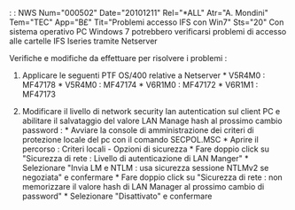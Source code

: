  :  : NWS Num="000502" Date="20101211" Rel="\*ALL" Atr="A. Mondini" Tem="TEC" App="B£" Tit="Problemi accesso IFS con Win7" Sts="20"
Con sistema operativo PC Windows 7 potrebbero verificarsi problemi di accesso alle cartelle IFS Iseries tramite Netserver

Verifiche e modifiche da effettuare per risolvere i problemi : 

1) Applicare le seguenti PTF OS/400 relative a Netserver
\* V5R4M0 :  MF47178
\* V5R4M0 :  MF47174
\* V6R1M0 :  MF47172
\* V6R1M1 :  MF47173

2) Modificare il livello di network security lan autentication sul client PC e abilitare il
salvataggio del valore LAN Manage hash al prossimo cambio password : 
\* Avviare la console di amministrazione dei criteri di protezione locale del pc con il comando SECPOL.MSC
\* Aprire il percorso :  Criteri locali - Opzioni di sicurezza
\* Fare doppio click su "Sicurezza di rete :  Livello di autenticazione di LAN Manger" \* Selezionare "Invia LM e NTLM :  usa sicurezza sessione NTLMv2 se negoziata" e confermare \* Fare doppio click su "Sicurezza di rete :  non memorizzare il valore hash di LAN Manager al prossimo
cambio di password"
\* Selezionare "Disattivato" e confermare

